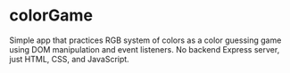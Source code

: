 # colorGame
Simple app that practices RGB system of colors as a color guessing game using DOM manipulation and event listeners. No backend Express server, just HTML, CSS, and JavaScript.  

